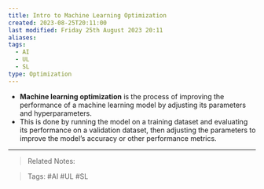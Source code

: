 ```yaml
---
title: Intro to Machine Learning Optimization
created: 2023-08-25T20:11:00
last modified: Friday 25th August 2023 20:11
aliases: 
tags:
  - AI
  - UL
  - SL
type: Optimization
---
```

- **Machine learning optimization** is the process of improving the performance of a machine learning model by adjusting its parameters and hyperparameters.
- This is done by running the model on a training dataset and evaluating its performance on a validation dataset, then adjusting the parameters to improve the model’s accuracy or other performance metrics.
---
>Related Notes:
 
>Tags: #AI #UL #SL 
